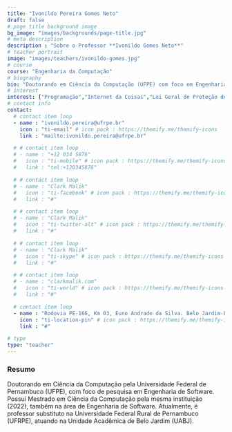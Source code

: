 ```yaml
---
title: "Ivonildo Pereira Gomes Neto"
draft: false
# page title background image
bg_image: "images/backgrounds/page-title.jpg"
# meta description
description : "Sobre o Professor **Ivonildo Gomes Neto**"
# teacher portrait
image: "images/teachers/ivonildo-gomes.jpg"
# course
course: "Engenharia da Computação"
# biography
bio: "Doutorando em Ciência da Computação (UFPE) com foco em Engenharia de Software, mestre na mesma área (2022). Atualmente, é professor substituto na UFRPE (UABJ)."
# interest
interest: ["Programação","Internet da Coisas","Lei Geral de Proteção de Dados"]
# contact info
contact:
  # contact item loop
  - name : "ivonildo.pereira@ufrpe.br"
    icon : "ti-email" # icon pack : https://themify.me/themify-icons
    link : "mailto:ivonildo.pereira@ufrpe.br"

  # # contact item loop
  # - name : "+12 034 5876"
  #   icon : "ti-mobile" # icon pack : https://themify.me/themify-icons
  #   link : "tel:+120345876"

  # # contact item loop
  # - name : "Clark Malik"
  #   icon : "ti-facebook" # icon pack : https://themify.me/themify-icons
  #   link : "#"

  # # contact item loop
  # - name : "Clark Malik"
  #   icon : "ti-twitter-alt" # icon pack : https://themify.me/themify-icons
  #   link : "#"

  # # contact item loop
  # - name : "Clark Malik"
  #   icon : "ti-skype" # icon pack : https://themify.me/themify-icons
  #   link : "#"

  # # contact item loop
  # - name : "clarkmalik.com"
  #   icon : "ti-world" # icon pack : https://themify.me/themify-icons
  #   link : "#"

  # contact item loop
  - name : "Rodovia PE-166, Km 03, Euno Andrade da Silva. Belo Jardim-PE. CEP: 55156-580"
    icon : "ti-location-pin" # icon pack : https://themify.me/themify-icons
    link : "#"

# type
type: "teacher"
---
```


### Resumo

Doutorando em Ciência da Computação pela Universidade Federal de Pernambuco (UFPE), com foco de pesquisa em Engenharia de Software. Possui Mestrado em Ciência da Computação pela mesma instituição (2022), também na área de Engenharia de Software. Atualmente, é professor substituto na Universidade Federal Rural de Pernambuco (UFRPE), atuando na Unidade Acadêmica de Belo Jardim (UABJ).